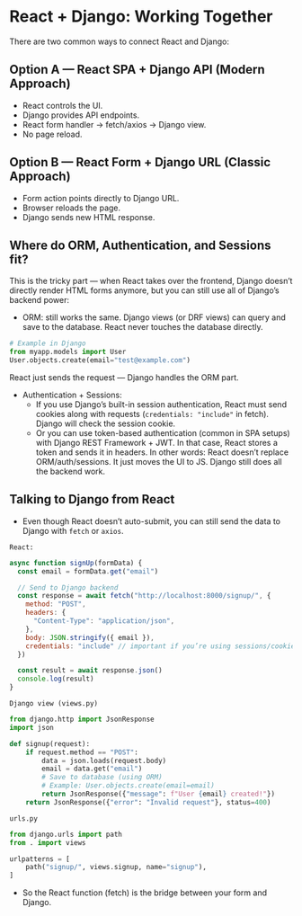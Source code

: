 # React + Django: Working Together
There are two common ways to connect React and Django:

## Option A — React SPA + Django API (Modern Approach)
- React controls the UI.
- Django provides API endpoints.
- React form handler → fetch/axios → Django view.
- No page reload.

## Option B — React Form + Django URL (Classic Approach)
- Form action points directly to Django URL.
- Browser reloads the page.
- Django sends new HTML response.

## Where do ORM, Authentication, and Sessions fit?
This is the tricky part — when React takes over the frontend, Django doesn’t directly render HTML forms anymore, but you can still use all of Django’s backend power:
- ORM: still works the same. Django views (or DRF views) can query and save to the database. React never touches the database directly.
```python
# Example in Django
from myapp.models import User
User.objects.create(email="test@example.com")
```
React just sends the request — Django handles the ORM part.
- Authentication + Sessions:
    - If you use Django’s built-in session authentication, React must send cookies along with requests (`credentials: "include"` in fetch). Django will check the session cookie.
    - Or you can use token-based authentication (common in SPA setups) with Django REST Framework + JWT. In that case, React stores a token and sends it in headers.
In other words: React doesn’t replace ORM/auth/sessions. It just moves the UI to JS. Django still does all the backend work.

## Talking to Django from React
- Even though React doesn’t auto-submit, you can still send the data to Django with `fetch` or `axios`.

`React:`
```jsx
async function signUp(formData) {
  const email = formData.get("email")

  // Send to Django backend
  const response = await fetch("http://localhost:8000/signup/", {
    method: "POST",
    headers: {
      "Content-Type": "application/json",
    },
    body: JSON.stringify({ email }),
    credentials: "include" // important if you’re using sessions/cookies
  })

  const result = await response.json()
  console.log(result)
}
```
`Django view (views.py)`
```python
from django.http import JsonResponse
import json

def signup(request):
    if request.method == "POST":
        data = json.loads(request.body)
        email = data.get("email")
        # Save to database (using ORM)
        # Example: User.objects.create(email=email)
        return JsonResponse({"message": f"User {email} created!"})
    return JsonResponse({"error": "Invalid request"}, status=400)
```

`urls.py`
```python
from django.urls import path
from . import views

urlpatterns = [
    path("signup/", views.signup, name="signup"),
]
```
- So the React function (fetch) is the bridge between your form and Django.

